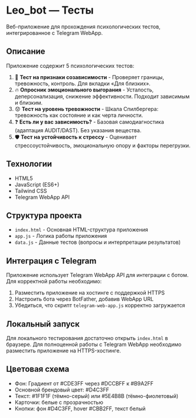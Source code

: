 # Leo_bot — Тесты

Веб-приложение для прохождения психологических тестов, интегрированное с Telegram WebApp.

## Описание

Приложение содержит 5 психологических тестов:
1. 📘 **Тест на признаки созависимости** - Проверяет границы, тревожность, контроль. Для вкладки «Для близких».
2. 🔥 **Опросник эмоционального выгорания** - Усталость, деперсонализация, снижение эффективности. Подходит зависимым и близким.
3. 😟 **Тест на уровень тревожности** - Шкала Спилбергера: тревожность как состояние и как черта личности.
4. ❓ **Есть ли у вас зависимость?** - Базовая самодиагностика (адаптация AUDIT/DAST). Без указания вещества.
5. 🛡️ **Тест на устойчивость к стрессу** - Оценивает стрессоустойчивость, эмоциональную опору и факторы перегрузки.

## Технологии

- HTML5
- JavaScript (ES6+)
- Tailwind CSS
- Telegram WebApp API

## Структура проекта

- `index.html` - Основная HTML-структура приложения
- `app.js` - Логика работы приложения
- `data.js` - Данные тестов (вопросы и интерпретации результатов)

## Интеграция с Telegram

Приложение использует Telegram WebApp API для интеграции с ботом. Для корректной работы необходимо:

1. Разместить приложение на хостинге с поддержкой HTTPS
2. Настроить бота через BotFather, добавив WebApp URL
3. Убедиться, что скрипт `telegram-web-app.js` корректно загружается

## Локальный запуск

Для локального тестирования достаточно открыть `index.html` в браузере. Для полноценной работы с Telegram WebApp необходимо разместить приложение на HTTPS-хостинге.

## Цветовая схема

- Фон: Градиент от #CDE3FF через #DCCBFF к #B9A2FF
- Основной брендовый цвет: #D4C3FF
- Текст: #1F1F1F (тёмно-серый) или #5E4B8B (тёмно-фиолетовый)
- Карточки: белые с прозрачностью
- Кнопки: фон #D4C3FF, hover #CBB2FF, текст белый

